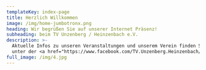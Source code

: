 ```yaml
---
templateKey: index-page
title: Herzlich Willkommen
image: /img/home-jumbotronx.png
heading: Wir begrüßen Sie auf unserer Internet Präsenz!
subheading: beim TV Unzenberg / Heinzenbach e.V.
description: >-
  Aktuelle Infos zu unseren Veranstaltungen und unserem Verein finden Sie auch
  unter der <a href="https://www.facebook.com/TV.Unzenberg.Heinzenbach/" target="_blank" >TV Unzenberg / Heinzenbach e.V. Facebook Seite</a>
full_image: /img/4.jpg
---
```

